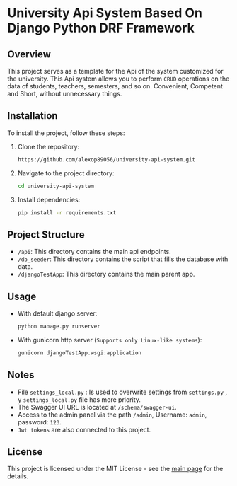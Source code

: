 # University Api System Based On Django Python DRF Framework

## Overview

This project serves as a template for the Api of the system customized for the university. This Api system allows you to perform ``CRUD`` operations on the data of students, teachers, semesters, and so on. Convenient, Competent and Short, without unnecessary things.

## Installation

To install the project, follow these steps:

1. Clone the repository:

   ```bash
   https://github.com/alexop89056/university-api-system.git
2. Navigate to the project directory:
 
    ```bash
    cd university-api-system
3. Install dependencies:
 
    ```bash
    pip install -r requirements.txt

## Project Structure
- ``/api``: This directory contains the main api endpoints.
- ``/db_seeder``: This directory contains the script that fills the database with data.
- ``/djangoTestApp``: This directory contains the main parent app.

## Usage
- With default django server:

   ```bash
   python manage.py runserver
- With gunicorn http server (``Supports only Linux-like systems``):

   ```bash
   gunicorn djangoTestApp.wsgi:application

## Notes
- File ``settings_local.py`` : Is used to overwrite settings from ``settings.py`` , y ``settings_local.py`` file has more priority.
- The Swagger UI URL is located at ``/schema/swagger-ui``.
- Access to the admin panel via the path ``/admin``, Username: ``admin``, password: ``123``.
- ``Jwt tokens`` are also connected to this project.

  
## License
This project is licensed under the MIT License - see the [main page](https://mit-license.org/) for the details.